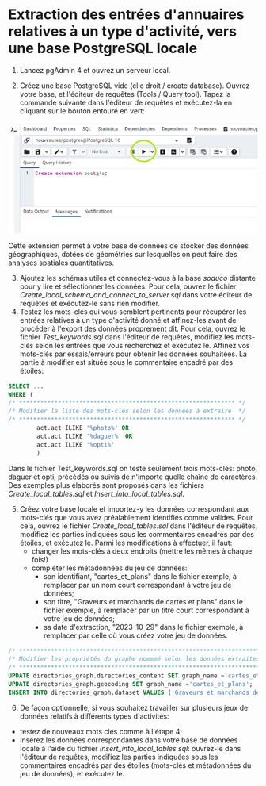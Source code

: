 # Extraction des entrées d'annuaires relatives à un type d'activité, vers une base PostgreSQL locale

1) Lancez pgAdmin 4 et ouvrez un serveur local.

2) Créez une base PostgreSQL vide (clic droit / create database). Ouvrez votre base, et l'éditeur de requêtes (Tools / Query tool). Tapez la commande suivante dans l'éditeur de requêtes et exécutez-la en cliquant sur le bouton entouré en vert:

![Create extension postgis](./img/Execute.png "Create extension postgis")

Cette extension permet à votre base de données de stocker des données géographiques, dotées de géométries sur lesquelles on peut faire des analyses spatiales quantitatives.

3) Ajoutez les schémas utiles et connectez-vous à la base *soduco* distante pour y lire et sélectionner les données. Pour cela, ouvrez le fichier *Create_local_schema_and_connect_to_server.sql* dans votre éditeur de requêtes et exécutez-le sans rien modifier.
4) Testez les mots-clés qui vous semblent pertinents pour récupérer les entrées relatives à un type d'activité donné et affinez-les avant de procéder à l'export des données proprement dit. Pour cela, ouvrez le fichier *Test_keywords.sql* dans l'éditeur de requêtes, modifiez les mots-clés selon les entrées que vous recherchez et exécutez le. Affinez vos mots-clés par essais/erreurs pour obtenir les données souhaitées. La partie à modifier est située sous le commentaire encadré par des étoiles:

```sql
SELECT ...
WHERE (
/* ************************************************************* */
/* Modifier la liste des mots-clés selon les données à extraire  */
/* ************************************************************* */
		act.act ILIKE '%photo%' OR
		act.act ILIKE '%daguer%' OR
		act.act ILIKE '%opti%'
		)
```
Dans le fichier Test_keywords.sql on teste seulement trois mots-clés: photo, daguer et opti, précédés ou suivis de n'importe quelle chaîne de caractères. Des exemples plus élaborés sont proposés dans les fichiers *Create_local_tables.sql* et *Insert_into_local_tables.sql*. 

5) Créez votre base locale et importez-y les données correspondant aux mots-clés que vous avez préalablement identifiés comme valides. Pour cela, ouvrez le fichier *Create_local_tables.sql* dans l'éditeur de requêtes, modifiez les parties indiquées sous les commentaires encadrés par des étoiles, et exécutez le. Parmi les modifications à effectuer, il faut:
   * changer les mots-clés à deux endroits (mettre les mêmes à chaque fois!)
   * compléter les métadonnées du jeu de données:
     * son identifiant, "cartes_et_plans" dans le fichier exemple, à remplacer par un nom court correspondant à votre jeu de données;
     * son titre, "Graveurs et marchands de cartes et plans" dans le fichier exemple, à remplacer par un titre court correspondant à votre jeu de données;
     * sa date d'extraction, "2023-10-29" dans le fichier exemple, à remplacer par celle où vous créez votre jeu de données.

```sql
/* ****************************************************************************************************************************** */
/* Modifier les propriétés du graphe nommmé selon les données extraites: identifiant, titre du jeu de données, date d'extraction  */
/* ****************************************************************************************************************************** */
UPDATE directories_graph.directories_content SET graph_name ='cartes_et_plans';
UPDATE directories_graph.geocoding SET graph_name ='cartes_et_plans';
INSERT INTO directories_graph.dataset VALUES ('Graveurs et marchands de cartes et plans', '2023-10-29', 'cartes_et_plans', gen_random_uuid ());
```  

6) De façon optionnelle, si vous souhaitez travailler sur plusieurs jeux de données relatifs à différents types d'activités:
* testez de nouveaux mots clés comme à l'étape 4;
* insérez les données correspondantes dans votre base de données locale à l'aide du fichier *Insert_into_local_tables.sql*: ouvrez-le dans l'éditeur de requêtes, modifiez les parties indiquées sous les commentaires encadrés par des étoiles (mots-clés et métadonnées du jeu de données), et exécutez le.

